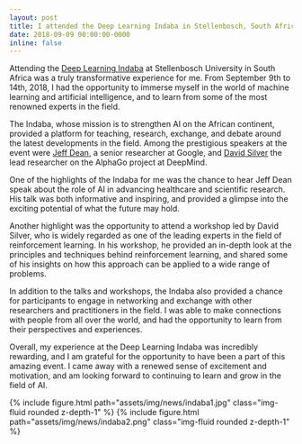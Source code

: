 ```yaml
---
layout: post
title: I attended the Deep Learning Indaba in Stellenbosch, South Africa
date: 2018-09-09 00:00:00-0000
inline: false
---
```


Attending the [Deep Learning Indaba](https://deeplearningindaba.com/2018/) at Stellenbosch University in South Africa was a truly transformative experience for me. From September 9th to 14th, 2018, I had the opportunity to immerse myself in the world of machine learning and artificial intelligence, and to learn from some of the most renowned experts in the field.

The Indaba, whose mission is to strengthen AI on the African continent, provided a platform for teaching, research, exchange, and debate around the latest developments in the field. Among the prestigious speakers at the event were [Jeff Dean](https://research.google/people/jeff/), a senior researcher at Google, and [David Silver](https://www.davidsilver.uk/) the lead researcher on the AlphaGo project at DeepMind.

One of the highlights of the Indaba for me was the chance to hear Jeff Dean speak about the role of AI in advancing healthcare and scientific research. His talk was both informative and inspiring, and provided a glimpse into the exciting potential of what the future may hold.

Another highlight was the opportunity to attend a workshop led by David Silver, who is widely regarded as one of the leading experts in the field of reinforcement learning. In his workshop, he provided an in-depth look at the principles and techniques behind reinforcement learning, and shared some of his insights on how this approach can be applied to a wide range of problems.

In addition to the talks and workshops, the Indaba also provided a chance for participants to engage in networking and exchange with other researchers and practitioners in the field. I was able to make connections with people from all over the world, and had the opportunity to learn from their perspectives and experiences.

Overall, my experience at the Deep Learning Indaba was incredibly rewarding, and I am grateful for the opportunity to have been a part of this amazing event. I came away with a renewed sense of excitement and motivation, and am looking forward to continuing to learn and grow in the field of AI.

{% include figure.html path="assets/img/news/indaba1.jpg" class="img-fluid rounded z-depth-1" %}
{% include figure.html path="assets/img/news/indaba2.png" class="img-fluid rounded z-depth-1" %}
